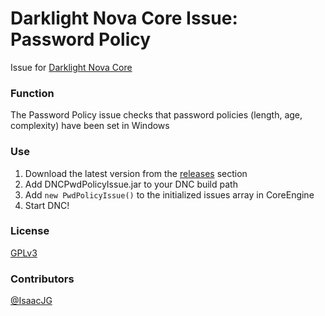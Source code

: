 Darklight Nova Core Issue: Password Policy
====================================

Issue for [Darklight Nova Core](https://github.com/darklight-studios/darklight-nova-core)

### Function
The Password Policy issue checks that password policies (length, age, complexity) have been set in Windows

### Use

1. Download the latest version from the [releases](https://github.com/darklight-studios/PwdPolicyIssue/releases/) section
2. Add DNCPwdPolicyIssue.jar to your DNC build path
3. Add `new PwdPolicyIssue()` to the initialized issues array in CoreEngine
4. Start DNC!

### License
[GPLv3](LICENSE)

### Contributors
[@IsaacJG](https://github.com/IsaacJG)
